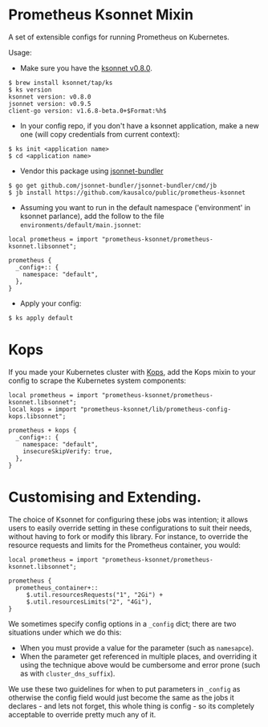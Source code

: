 # Prometheus Ksonnet Mixin

A set of extensible configs for running Prometheus on Kubernetes.

Usage:
- Make sure you have the [ksonnet v0.8.0](https://github.com/ksonnet/ksonnet).

```
$ brew install ksonnet/tap/ks
$ ks version
ksonnet version: v0.8.0
jsonnet version: v0.9.5
client-go version: v1.6.8-beta.0+$Format:%h$
```

- In your config repo, if you don't have a ksonnet application, make a new one (will copy credentials from current context):

```
$ ks init <application name>
$ cd <application name>
```

- Vendor this package using [jsonnet-bundler](https://github.com/jsonnet-bundler/jsonnet-bundler)

```
$ go get github.com/jsonnet-bundler/jsonnet-bundler/cmd/jb
$ jb install https://github.com/kausalco/public/prometheus-ksonnet
```

- Assuming you want to run in the default namespace ('environment' in ksonnet parlance), add the follow to the file `environments/default/main.jsonnet`:

```
local prometheus = import "prometheus-ksonnet/prometheus-ksonnet.libsonnet";

prometheus {
  _config+:: {
    namespace: "default",
  },
}
```

- Apply your config:

```
$ ks apply default
```

# Kops

If you made your Kubernetes cluster with [Kops](https://github.com/kubernetes/kops),
add the Kops mixin to your config to scrape the Kubernetes system components:

```
local prometheus = import "prometheus-ksonnet/prometheus-ksonnet.libsonnet";
local kops = import "prometheus-ksonnet/lib/prometheus-config-kops.libsonnet";

prometheus + kops {
  _config+:: {
    namespace: "default",
    insecureSkipVerify: true,
  },
}
```

# Customising and Extending.

The choice of Ksonnet for configuring these jobs was intention; it allows users
to easily override setting in these configurations to suit their needs, without having
to fork or modify this library.  For instance, to override the resource requests
and limits for the Prometheus container, you would:

```
local prometheus = import "prometheus-ksonnet/prometheus-ksonnet.libsonnet";

prometheus {
  prometheus_container+::
     $.util.resourcesRequests("1", "2Gi") +
     $.util.resourcesLimits("2", "4Gi"),
}
```

We sometimes specify config options in a `_config` dict; there are two situations
under which we do this:

- When you must provide a value for the parameter (such as `namesapce`).
- When the parameter get referenced in multiple places, and overriding it using
  the technique above would be cumbersome and error prone (such as with `cluster_dns_suffix`).

We use these two guidelines for when to put parameters in `_config` as otherwise
the config field would just become the same as the jobs it declares - and lets
not forget, this whole thing is config - so its completely acceptable to override
pretty much any of it.

